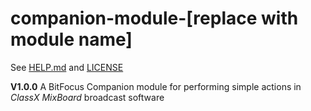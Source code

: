# companion-module-[replace with module name]

See [HELP.md](./companion/HELP.md) and [LICENSE](./LICENSE)

**V1.0.0**
A BitFocus Companion module for performing simple actions in _ClassX MixBoard_ broadcast software
